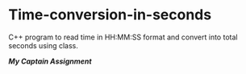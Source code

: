 # Time-conversion-in-seconds
 C++ program to read time in HH:MM:SS format and convert into total seconds using class.
 
 ***My Captain Assignment***
